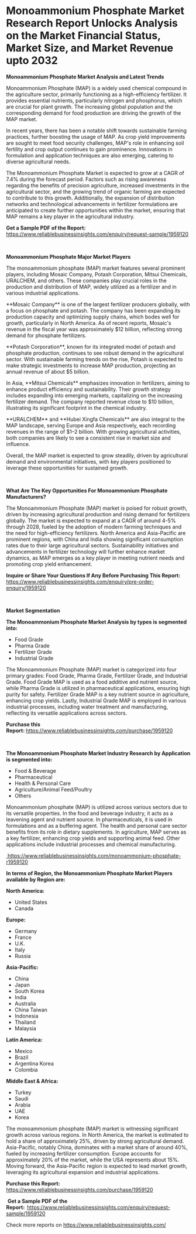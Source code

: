 <p><h1>Monoammonium Phosphate Market Research Report Unlocks Analysis on the Market Financial Status, Market Size, and Market Revenue upto 2032</h1></p><p><strong>Monoammonium Phosphate Market Analysis and Latest Trends</strong></p>
<p><p>Monoammonium Phosphate (MAP) is a widely used chemical compound in the agriculture sector, primarily functioning as a high-efficiency fertilizer. It provides essential nutrients, particularly nitrogen and phosphorus, which are crucial for plant growth. The increasing global population and the corresponding demand for food production are driving the growth of the MAP market.</p><p>In recent years, there has been a notable shift towards sustainable farming practices, further boosting the usage of MAP. As crop yield improvements are sought to meet food security challenges, MAP's role in enhancing soil fertility and crop output continues to gain prominence. Innovations in formulation and application techniques are also emerging, catering to diverse agricultural needs.</p><p>The Monoammonium Phosphate Market is expected to grow at a CAGR of 7.4% during the forecast period. Factors such as rising awareness regarding the benefits of precision agriculture, increased investments in the agricultural sector, and the growing trend of organic farming are expected to contribute to this growth. Additionally, the expansion of distribution networks and technological advancements in fertilizer formulations are anticipated to create further opportunities within the market, ensuring that MAP remains a key player in the agricultural industry.</p></p>
<p><strong>Get a Sample PDF of the Report:&nbsp;</strong> <a href="https://www.reliablebusinessinsights.com/enquiry/request-sample/1959120?utm_campaign=2238&utm_medium=2&utm_source=Github&utm_content=ia&utm_term=01042025&utm_id=monoammonium-phosphate">https://www.reliablebusinessinsights.com/enquiry/request-sample/1959120</a></p>
<p>&nbsp;</p>
<p><strong>Monoammonium Phosphate Major Market Players</strong></p>
<p><p>The monoammonium phosphate (MAP) market features several prominent players, including Mosaic Company, Potash Corporation, Mitsui Chemicals, URALCHEM, and others. These companies play crucial roles in the production and distribution of MAP, widely utilized as a fertilizer and in various industrial applications.</p><p>**Mosaic Company** is one of the largest fertilizer producers globally, with a focus on phosphate and potash. The company has been expanding its production capacity and optimizing supply chains, which bodes well for growth, particularly in North America. As of recent reports, Mosaic's revenue in the fiscal year was approximately $12 billion, reflecting strong demand for phosphate fertilizers.</p><p>**Potash Corporation**, known for its integrated model of potash and phosphate production, continues to see robust demand in the agricultural sector. With sustainable farming trends on the rise, Potash is expected to make strategic investments to increase MAP production, projecting an annual revenue of about $5 billion.</p><p>In Asia, **Mitsui Chemicals** emphasizes innovation in fertilizers, aiming to enhance product efficiency and sustainability. Their growth strategy includes expanding into emerging markets, capitalizing on the increasing fertilizer demand. The company reported revenue close to $10 billion, illustrating its significant footprint in the chemical industry.</p><p>**URALCHEM** and **Hubei Xingfa Chemicals** are also integral to the MAP landscape, serving Europe and Asia respectively, each recording revenues in the range of $1–2 billion. With growing agricultural activities, both companies are likely to see a consistent rise in market size and influence.</p><p>Overall, the MAP market is expected to grow steadily, driven by agricultural demand and environmental initiatives, with key players positioned to leverage these opportunities for sustained growth.</p></p>
<p>&nbsp;</p>
<p><strong>What Are The Key Opportunities For Monoammonium Phosphate Manufacturers?</strong></p>
<p><p>The Monoammonium Phosphate (MAP) market is poised for robust growth, driven by increasing agricultural production and rising demand for fertilizers globally. The market is expected to expand at a CAGR of around 4-5% through 2028, fueled by the adoption of modern farming techniques and the need for high-efficiency fertilizers. North America and Asia-Pacific are prominent regions, with China and India showing significant consumption rates due to their large agricultural sectors. Sustainability initiatives and advancements in fertilizer technology will further enhance market dynamics, as MAP emerges as a key player in meeting nutrient needs and promoting crop yield enhancement.</p></p>
<p><strong>Inquire or Share Your Questions If Any Before Purchasing This Report:</strong> <a href="https://www.reliablebusinessinsights.com/enquiry/pre-order-enquiry/1959120?utm_campaign=2238&utm_medium=2&utm_source=Github&utm_content=ia&utm_term=01042025&utm_id=monoammonium-phosphate">https://www.reliablebusinessinsights.com/enquiry/pre-order-enquiry/1959120</a></p>
<p>&nbsp;</p>
<p><strong>Market Segmentation</strong></p>
<p><strong>The Monoammonium Phosphate Market Analysis by types is segmented into:</strong></p>
<p><ul><li>Food Grade</li><li>Pharma Grade</li><li>Fertilizer Grade</li><li>Industrial Grade</li></ul></p>
<p><p>The Monoammonium Phosphate (MAP) market is categorized into four primary grades: Food Grade, Pharma Grade, Fertilizer Grade, and Industrial Grade. Food Grade MAP is used as a food additive and nutrient source, while Pharma Grade is utilized in pharmaceutical applications, ensuring high purity for safety. Fertilizer Grade MAP is a key nutrient source in agriculture, enhancing crop yields. Lastly, Industrial Grade MAP is employed in various industrial processes, including water treatment and manufacturing, reflecting its versatile applications across sectors.</p></p>
<p><strong>Purchase this Report:&nbsp;</strong><a href="https://www.reliablebusinessinsights.com/purchase/1959120?utm_campaign=2238&utm_medium=2&utm_source=Github&utm_content=ia&utm_term=01042025&utm_id=monoammonium-phosphate">https://www.reliablebusinessinsights.com/purchase/1959120</a></p>
<p>&nbsp;</p>
<p><strong>The Monoammonium Phosphate Market Industry Research by Application is segmented into:</strong></p>
<p><ul><li>Food & Beverage</li><li>Pharmaceutical</li><li>Health & Personal Care</li><li>Agriculture/Animal Feed/Poultry</li><li>Others</li></ul></p>
<p><p>Monoammonium phosphate (MAP) is utilized across various sectors due to its versatile properties. In the food and beverage industry, it acts as a leavening agent and nutrient source. In pharmaceuticals, it is used in formulations and as a buffering agent. The health and personal care sector benefits from its role in dietary supplements. In agriculture, MAP serves as a key fertilizer, enhancing crop yields and supporting animal feed. Other applications include industrial processes and chemical manufacturing.</p></p>
<p><a href="https://www.reliablebusinessinsights.com/monoammonium-phosphate-r1959120?utm_campaign=2238&utm_medium=2&utm_source=Github&utm_content=ia&utm_term=01042025&utm_id=monoammonium-phosphate">&nbsp;https://www.reliablebusinessinsights.com/monoammonium-phosphate-r1959120</a></p>
<p><strong>In terms of Region, the Monoammonium Phosphate Market Players available by Region are:</strong></p>
<p>
    <p> <strong> North America: </strong>
        <ul>
            <li>United States</li>
            <li>Canada</li>
        </ul>
        </p> 
    <p> <strong> Europe: </strong>
        <ul>
            <li>Germany</li>
            <li>France</li>
            <li>U.K.</li>
            <li>Italy</li>
            <li>Russia</li>
        </ul>
        </p> 
    <p> <strong> Asia-Pacific: </strong>
        <ul>
            <li>China</li>
            <li>Japan</li>
            <li>South Korea</li>
            <li>India</li>
            <li>Australia</li>
            <li>China Taiwan</li>
            <li>Indonesia</li>
            <li>Thailand</li>
            <li>Malaysia</li>
        </ul>
        </p> 
    <p> <strong> Latin America: </strong>
        <ul>
            <li>Mexico</li>
            <li>Brazil</li>
            <li>Argentina Korea</li>
            <li>Colombia</li>
        </ul>
        </p> 
    <p> <strong> Middle East & Africa: </strong>
        <ul>
            <li>Turkey</li>
            <li>Saudi</li>
            <li>Arabia</li>
            <li>UAE</li>
            <li>Korea</li>
        </ul>
    </p>
    </p>
<p><p>The monoammonium phosphate (MAP) market is witnessing significant growth across various regions. In North America, the market is estimated to hold a share of approximately 25%, driven by strong agricultural demand. Asia-Pacific, notably China, dominates with a market share of around 40%, fueled by increasing fertilizer consumption. Europe accounts for approximately 20% of the market, while the USA represents about 15%. Moving forward, the Asia-Pacific region is expected to lead market growth, leveraging its agricultural expansion and industrial applications.</p></p>
<p><strong>Purchase this Report: </strong><a href="https://www.reliablebusinessinsights.com/purchase/1959120?utm_campaign=2238&utm_medium=2&utm_source=Github&utm_content=ia&utm_term=01042025&utm_id=monoammonium-phosphate">https://www.reliablebusinessinsights.com/purchase/1959120</a></p>
<p>&nbsp;<strong>Get a Sample PDF of the Report:&nbsp;&nbsp;</strong><a href="https://www.reliablebusinessinsights.com/enquiry/request-sample/1959120?utm_campaign=2238&utm_medium=2&utm_source=Github&utm_content=ia&utm_term=01042025&utm_id=monoammonium-phosphate">https://www.reliablebusinessinsights.com/enquiry/request-sample/1959120</a></p>
<p><strong></strong></p>
<p>Check more reports on <a href="https://www.reliablebusinessinsights.com/?utm_campaign=2238&utm_medium=2&utm_source=Github&utm_content=ia&utm_term=01042025&utm_id=monoammonium-phosphate">https://www.reliablebusinessinsights.com/</a></p>